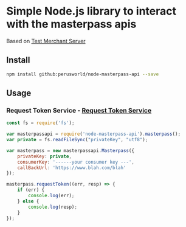 # Simple Node.js library to interact with the masterpass apis #


Based on [Test Merchant Server](https://github.com/Mastercard/masterpass-android-sample-app/tree/master/Test-Merchant-Server)

## Install ##
```bash
npm install github:perusworld/node-masterpass-api --save
```
## Usage ##

### Request Token Service - [Request Token Service](https://developer.mastercard.com/documentation/masterpass-merchant-integration#api_request_token_service) ##
```javascript
const fs = require('fs');

var masterpassapi = require('node-masterpass-api').masterpass();
var private = fs.readFileSync("privateKey", "utf8");

var masterpass = new masterpassapi.Masterpass({
    privateKey: private,
    consumerKey: '------your consumer key ---',
    callBackUrl: 'https://www.blah.com/blah'
});

masterpass.requestToken((err, resp) => {
    if (err) {
        console.log(err);
    } else {
        console.log(resp);
    }
});

```